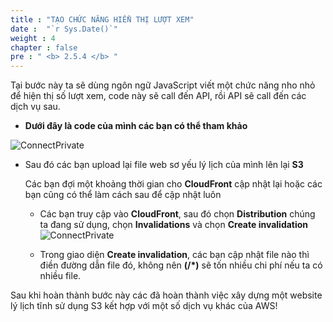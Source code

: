 ```yaml
---
title : "TẠO CHỨC NĂNG HIỂN THỊ LƯỢT XEM"
date :  "`r Sys.Date()`" 
weight : 4 
chapter : false
pre : " <b> 2.5.4 </b> "
---
```


Tại bước này ta sẽ dùng ngôn ngữ JavaScript viết một chức năng nho nhỏ để hiện thị số lượt xem, code này sẽ call đến API, rồi API sẽ call đến các dịch vụ sau.

- **Dưới đây là code của mình các bạn có thể tham khảo**

![ConnectPrivate](/01AWSWorkShop/images/JS1.jpg)

- Sau đó các bạn upload lại file web sơ yếu lý lịch của mình lên lại **S3**
 
  Các bạn đợi một khoảng thời gian cho **CloudFront** cập nhật lại hoặc các bạn cũng có thể làm cách sau để cập nhật luôn
  - Các bạn truy cập vào **CloudFront**, sau đó chọn **Distribution** chúng ta đang sử dụng, chọn **Invalidations** và chọn **Create invalidation**
  ![ConnectPrivate](/01AWSWorkShop/images/JS2.jpg)

  - Trong giao diện **Create invalidation**, các bạn cập nhật file nào thì điền đường dẫn file đó, không nên **(/*)** sẽ tốn nhiều chi phí nếu ta có nhiều file.

Sau khi hoàn thành bước này các đã hoàn thành việc xây dựng một website lý lịch tĩnh sử dụng S3 kết hợp với một số dịch vụ khác của AWS!
